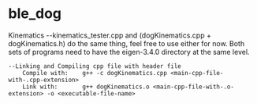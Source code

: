 # ble_dog

Kinematics
    --kinematics_tester.cpp and (dogKinematics.cpp + dogKinematics.h) do the same thing, feel free to use either for now.
        Both sets of programs need to have the eigen-3.4.0 directory at the same level.
    
    --Linking and Compiling cpp file with header file
        Compile with:    g++ -c dogKinematics.cpp <main-cpp-file-with-.cpp-extension>
        Link with:       g++ dogKinematics.o <main-cpp-file-with-.o-extension> -o <executable-file-name>